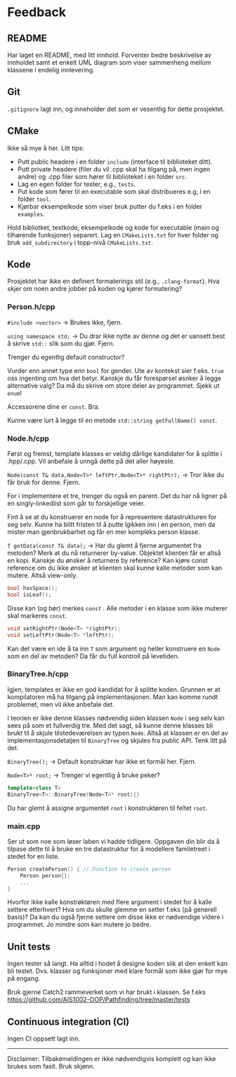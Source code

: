 # Feedback

## README

Har laget en README, med litt innhold. 
Forventer bedre beskrivelse av innholdet samt et enkelt UML diagram som viser sammenheng mellom klassene i endelig innlevering.

## Git

`.gitignore` lagt inn, og inneholder det som er vesentlig for dette prosjektet.

## CMake

Ikke så mye å her. Litt tips:

* Putt public headere i en folder `include` (interface til biblioteket ditt).
* Putt private headere (filer du vil .cpp skal ha tilgang på, men ingen andre) og .cpp filer som hører til biblioteket i en folder `src`.
* Lag en egen folder for tester, e.g., `tests`.
* Put kode som fører til en executable som skal distribueres e.g, i en folder `tool`.
* Kjørbar eksempelkode som viser bruk putter du f.eks i en folder `examples`. 

Hold bibliotket, testkode, eksempelkode og kode for executable (main og tilhørende funksjoner) separert.
Lag en `CMakeLists.txt` for hver folder og bruk `add_subdirectory` i topp-nivå `CMakeLists.txt`.

## Kode

Prosjektet har ikke en definert formaterings stil (e.g., `.clang-format`). Hva skjer om noen andre jobber på koden og kjører formatering?

### Person.h/cpp

`#include <vector>` -> Brukes ikke, fjern.

`using namespace std;` -> Du drar ikke nytte av denne og det er uansett best å skrive `std::` slik som du gjør. Fjern.

Trenger du egentlig default constructor?

Vurder enn annet type enn `bool` for gender. Ute av kontekst sier f.eks. `true` oss ingenting om hva det betyr. Kanskje du får forespørsel øsnker å legge alternative valg? Da må du skrive om store deler av programmet. Sjekk ut `enum`!

Accessorene dine er `const`. Bra.

Kunne være lurt å legge til en metode `std::string getFullName() const`.

### Node.h/cpp

Først og fremst, template klasses er veldig dårlige kandidater for å splitte i .hpp/.cpp. Vil anbefale å unngå dette på det aller høyeste.

`Node(const T& data,Node<T>* leftPtr,Node<T>* rightPtr);` -> Tror ikke du får bruk for denne. Fjern.

For i implementere et tre, trenger du også en parent. Det du har nå ligner på en singly-linkedlist som går to forskjellige veier. 

Fint å se at du konstruerer en node for å representere datastrukturen for seg selv. 
Kunne ha blitt fristen til å putte lgikken inn i en person, men da mister man gjenbrukbarhet og får en mer kompleks person klasse.

`T getData(const T& data);` -> Har du glemt å fjerne argumentet fra metoden? Merk at du nå returnerer by-value. Objektet klienten får er altså en kopi. Kanskje du ønsker å returnere by reference? Kan kjøre const reference om du ikke ønsker at klienten skal kunne kalle metoder som kan mutere. Altså view-only.

```cpp
bool hasSpace();
bool isLeaf();
```

Disse kan (og bør) merkes `const` . Alle metoder i en klasse som ikke muterer skal markeres `const`.

```cpp
void setRightPtr(Node<T> *rightPtr);
void setLeftPtr(Node<T> *leftPtr);
```

Kan det være en ide å ta inn `T` som argument og heller konstruere en `Node` som en del av metoden? Da får du full kontroll på levetiden.

### BinaryTree.h/cpp

Igjen, templates er ikke en god kandidat for å splitte koden. Grunnen er at kompilatoren må ha tilgang på implementasjonen. Man kan komme rundt problemet, men vil ikke anbefale det.

I teorien er ikke denne klasses nødvendig siden klassen `Node` i seg selv kan sees på som et fullverdig tre. Med det sagt, så kunne denne klasses bli brukt til å skjule tilstedeværelsen av typen `Node`. Altså at klassen er en del av implementasjonsdetaljen til `BinaryTree` og skjules fra public API. Tenk litt på det.  

`BinaryTree();` -> Default konstruktør har ikke et formål her. Fjern.

`Node<T>* root;` -> Trenger vi egentlig å bruke peker?

```cpp
template<class T>
BinaryTree<T>::BinaryTree(Node<T>* root){}
```
Du har glemt å assigne argumentet `root` i konstruktøren til feltet `root`.

### main.cpp

Ser ut som noe som løser laben vi hadde tidligere. 
Oppgaven din blir da å tilpase dette til å bruke en tre datastruktur for å modellere familetreet i stedet for en liste.

```cpp
Person createPerson() { // Function to create person
    Person person{};
    ...
}
```

Hvorfor ikke kalle konstrøktøren med flere argument i stedet for å kalle settere etterhvert? Hva om du skulle glemme en setter f.eks (på generell basis)?
Da kan du også fjerne settere om disse ikke er nødvendige videre i programmet. Jo mindre som kan mutere jo bedre.


## Unit tests

Ingen tester så langt. Ha alltid i hodet å designe koden slik at den enkelt kan bli testet.
Dvs. klasser og funksjoner med klare formål som ikke gjør for mye på engang.

Bruk gjerne Catch2 rammeverket som vi har brukt i klassen.
Se f.eks https://github.com/AIS1002-OOP/Pathfinding/tree/master/tests

## Continuous integration (CI)

Ingen CI oppsett lagt inn.

---

Disclaimer: Tilbakemeldingen er ikke nødvendigvis komplett og kan ikke brukes som fasit. Bruk skjønn.
